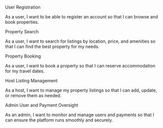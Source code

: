 User Registration

As a user, I want to be able to register an account so that I can browse and book properties.

Property Search

As a user, I want to search for listings by location, price, and amenities so that I can find the best property for my needs.

Property Booking

As a user, I want to book a property so that I can reserve accommodation for my travel dates.

Host Listing Management

As a host, I want to manage my property listings so that I can add, update, or remove them as needed.

Admin User and Payment Oversight

As an admin, I want to monitor and manage users and payments so that I can ensure the platform runs smoothly and securely.

